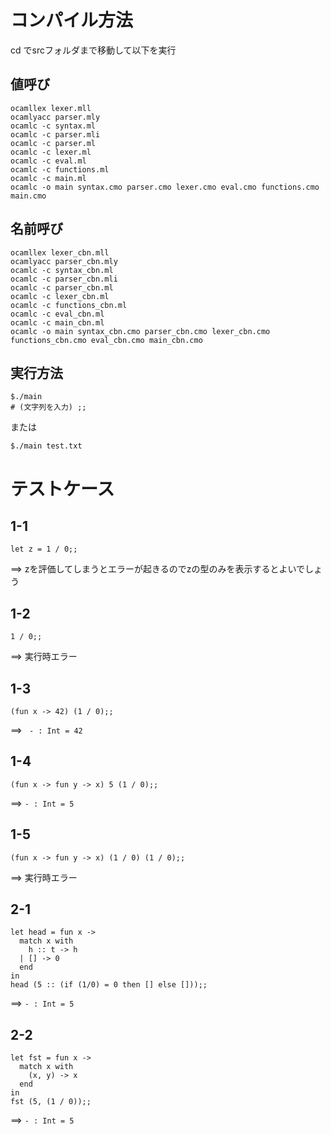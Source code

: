 # コンパイル方法
cd でsrcフォルダまで移動して以下を実行
## 値呼び

```
ocamllex lexer.mll  
ocamlyacc parser.mly  
ocamlc -c syntax.ml
ocamlc -c parser.mli  
ocamlc -c parser.ml  
ocamlc -c lexer.ml  
ocamlc -c eval.ml  
ocamlc -c functions.ml  
ocamlc -c main.ml  
ocamlc -o main syntax.cmo parser.cmo lexer.cmo eval.cmo functions.cmo main.cmo
```

## 名前呼び
```
ocamllex lexer_cbn.mll  
ocamlyacc parser_cbn.mly  
ocamlc -c syntax_cbn.ml  
ocamlc -c parser_cbn.mli  
ocamlc -c parser_cbn.ml  
ocamlc -c lexer_cbn.ml  
ocamlc -c functions_cbn.ml
ocamlc -c eval_cbn.ml
ocamlc -c main_cbn.ml  
ocamlc -o main syntax_cbn.cmo parser_cbn.cmo lexer_cbn.cmo functions_cbn.cmo eval_cbn.cmo main_cbn.cmo
```

## 実行方法
```
$./main
# (文字列を入力) ;;
```

または
```
$./main test.txt
```  

# テストケース
## 1-1

```
let z = 1 / 0;;
```
==> zを評価してしまうとエラーが起きるのでzの型のみを表示するとよいでしょう

## 1-2

```
1 / 0;;
```
==> 実行時エラー

## 1-3

```
(fun x -> 42) (1 / 0);;
```
==> ` - : Int = 42`

## 1-4

```
(fun x -> fun y -> x) 5 (1 / 0);;
```
==> `- : Int = 5`

## 1-5
```
(fun x -> fun y -> x) (1 / 0) (1 / 0);;
```
==> 実行時エラー

## 2-1
```
let head = fun x ->
  match x with
    h :: t -> h
  | [] -> 0
  end
in
head (5 :: (if (1/0) = 0 then [] else []));;
```
==> `- : Int = 5` 

## 2-2
```
let fst = fun x ->
  match x with
    (x, y) -> x
  end
in
fst (5, (1 / 0));;
```
==> `- : Int = 5` 
